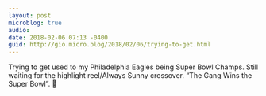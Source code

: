 ```yaml
---
layout: post
microblog: true
audio: 
date: 2018-02-06 07:13 -0400
guid: http://gio.micro.blog/2018/02/06/trying-to-get.html
---
```

Trying to get used to my Philadelphia Eagles being Super Bowl Champs. Still waiting for the highlight reel/Always Sunny crossover. “The Gang Wins the Super Bowl”. 🏈

